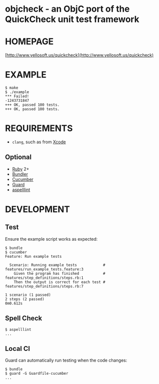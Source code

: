 # objcheck - an ObjC port of the QuickCheck unit test framework

# HOMEPAGE

[http://www.yellosoft.us/quickcheck](http://www.yellosoft.us/quickcheck)

# EXAMPLE

	$ make
	$ ./example 
	*** Failed!
	-1243731847
	+++ OK, passed 100 tests.
	+++ OK, passed 100 tests.

# REQUIREMENTS

* `clang`, such as from [Xcode](https://developer.apple.com/xcode/)

## Optional

* [Ruby](https://www.ruby-lang.org/) 2+
* [Bundler](http://bundler.io/)
* [Cucumber](http://cukes.info/)
* [Guard](http://guardgem.org/)
* [aspelllint](https://github.com/mcandre/aspelllint)

# DEVELOPMENT

## Test

Ensure the example script works as expected:

    $ bundle
    $ cucumber
    Feature: Run example tests

      Scenario: Running example tests            # features/run_example_tests.feature:3
        Given the program has finished           # features/step_definitions/steps.rb:1
        Then the output is correct for each test # features/step_definitions/steps.rb:7

    1 scenario (1 passed)
    2 steps (2 passed)
    0m0.612s

## Spell Check

    $ aspelllint
    ...

## Local CI

Guard can automatically run testing when the code changes:

    $ bundle
    $ guard -G Guardfile-cucumber
    ...
